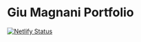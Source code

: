# Giu Magnani Portfolio

[![Netlify Status](https://api.netlify.com/api/v1/badges/0dc41866-c234-4b48-be8a-7e60fc1088e8/deploy-status)](https://app.netlify.com/sites/giumagnani/deploys)
